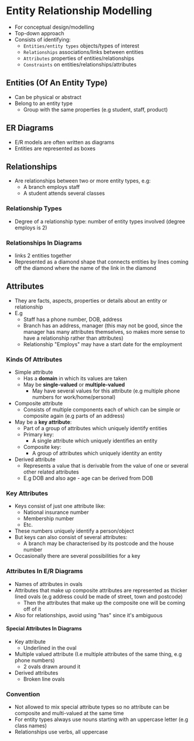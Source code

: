 # Entity Relationship Modelling

- For conceptual design/modelling
- Top-down approach
- Consists of identifying:
  - `Entities/entity types` objects/types of interest
  - `Relationships` associations/links between entities
  - `Attributes` properties of entities/relationships
  - `Constraints` on entities/relationships/attributes

## Entities (Of An Entity Type)

- Can be physical or abstract
- Belong to an entity type
  - Group with the same properties (e.g student, staff, product)

## ER Diagrams

- E/R models are often written as diagrams
- Entities are represented as boxes

## Relationships

- Are relationships between two or more entity types, e.g:
  - A branch employs staff
  - A student attends several classes

### Relationship Types

- Degree of a relationship type: number of entity types involved (degree employs is 2)

### Relationships In Diagrams

- links 2 entities together
- Represented as a diamond shape that connects entities by lines coming off the diamond where the name of the link in the diamond

## Attributes

- They are facts, aspects, properties or details about an entity or relationship
- E.g
  - Staff has a phone number, DOB, address
  - Branch has an address, manager (this may not be good, since the manager has many attributes themselves, so makes more sense to have a relationship rather than attributes)
  - Relationship "Employs" may have a start date for the employment

### Kinds Of Attributes

- Simple attribute
  - Has a **domain** in which its values are taken
  - May be **single-valued** or **multiple-valued**
    - May have several values for this attribute (e.g multiple phone numbers for work/home/personal)
- Composite attribute
  - Consists of multiple components each of which can be simple or composite again (e.g parts of an address)
- May be a **key attribute**:
  - Part of a group of attributes which uniquely identify entities
  - Primary key:
    - A single attribute which uniquely identifies an entity
  - Composite key:
    - A group of attributes which uniquely identity an entity
- Derived attribute
  - Represents a value that is derivable from the value of one or several other related attributes
  - E.g DOB and also age - age can be derived from DOB

### Key Attributes

- Keys consist of just one attribute like:
  - National insurance number
  - Membership number
  - Etc.
- These numbers uniquely identify a person/object
- But keys can also consist of several attributes:
  - A branch may be characterised by its postcode and the house number
- Occasionally there are several possibilities for a key

### Attributes In E/R Diagrams

- Names of attributes in ovals
- Attributes that make up composite attributes are represented as thicker lined ovals (e.g address could be made of street, town and postcode)
  - Then the attributes that make up the composite one will be coming off of it
- Also for relationships, avoid using "has" since it's ambiguous

#### Special Attributes In Diagrams

- Key attribute
  - Underlined in the oval
- Multiple valued attribute (I.e multiple attributes of the same thing, e.g phone numbers)
  - 2 ovals drawn around it
- Derived attributes
  - Broken line ovals

### Convention

- Not allowed to mix special attribute types so no attribute can be composite and multi-valued at the same time
- For entity types always use nouns starting with an uppercase letter (e.g class names)
- Relationships use verbs, all uppercase
